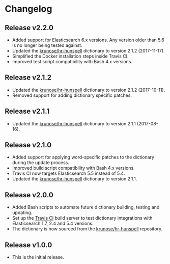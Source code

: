 # Changelog

## Release v2.2.0

* Added support for Elasticsearch 6.x versions. Any version older than 5.6 is no longer being tested against.
* Updated the [krunose/hr-hunspell](https://github.com/krunose/hr-hunspell/blob/master/izmjene-u-rje%C4%8Dniku.md) dictionary to version 2.1.2 (2017-11-17).
* Simplified the Docker installation steps inside Travis CI.
* Improved test script compatibility with Bash 4.x versions.

## Release v2.1.2

* Updated the [krunose/hr-hunspell](https://github.com/krunose/hr-hunspell/blob/master/izmjene-u-rje%C4%8Dniku.md) dictionary to version 2.1.2 (2017-10-11).
* Removed support for adding dictionary specific patches.

## Release v2.1.1

* Updated the [krunose/hr-hunspell](https://github.com/krunose/hr-hunspell/blob/master/izmjene-u-rje%C4%8Dniku.md) dictionary to version 2.1.1 (2017-08-16).

## Release v2.1.0

* Added support for applying word-specific patches to the dictionary during the update process.
* Improved build script compatibility with Bash 4.x versions.
* Travis CI now targets Elasticsearch 5.5 instead of 5.4.
* Updated the [krunose/hr-hunspell](https://github.com/krunose/hr-hunspell/blob/master/izmjene-u-rje%C4%8Dniku.md) dictionary to version 2.1.1.

## Release v2.0.0

* Added Bash scripts to automate future dictionary building, testing and updating.
* Set up the [Travis CI](https://travis-ci.org/) build server to test dictionary integrations with Elasticsearch 1.7, 2.4 and 5.4 versions.
* The dictionary is now sourced from the [krunose/hr-hunspell](https://github.com/krunose/hr-hunspell) repository.

## Release v1.0.0

* This is the initial release.
